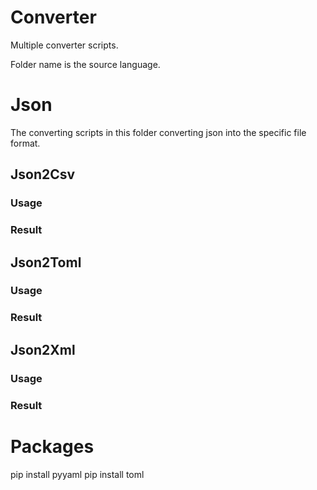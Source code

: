 # Converter

Multiple converter scripts. 

Folder name is the source language.
##

# Json

The converting scripts in this folder converting json into the specific file format.

## Json2Csv

### Usage

### Result

## Json2Toml

### Usage

### Result

## Json2Xml

### Usage

### Result

# Packages

pip install pyyaml
pip install toml